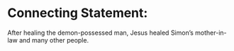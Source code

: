 # Connecting Statement:

After healing the demon-possessed man, Jesus healed Simon’s mother-in-law and many other people.